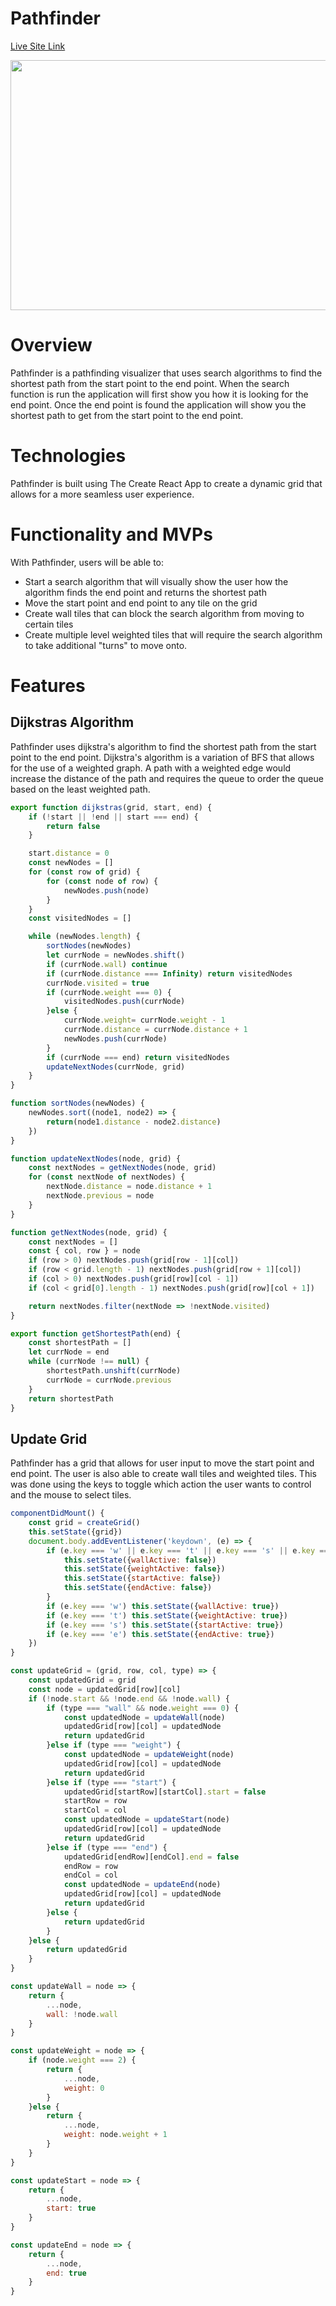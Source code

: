 # Pathfinder

[Live Site Link](https://leech92.github.io/Pathfinder)

<img src="src/images/snapshot.JPG" width="800" height="400">

# Overview
Pathfinder is a pathfinding visualizer that uses search algorithms to find the shortest path from the start point to the end point. When the search function is run the application will first show you how it is looking for the end point. Once the end point is found the application will show you the shortest path to get from the start point to the end point.

# Technologies
Pathfinder is built using The Create React App to create a dynamic grid that allows for a more seamless user experience.

# Functionality and MVPs
With Pathfinder, users will be able to:

- Start a search algorithm that will visually show the user how the algorithm finds the end point and returns the shortest path
- Move the start point and end point to any tile on the grid
- Create wall tiles that can block the search algorithm from moving to certain tiles
- Create multiple level weighted tiles that will require the search algorithm to take additional "turns" to move onto.

# Features
## Dijkstras Algorithm

Pathfinder uses dijkstra's algorithm to find the shortest path from the start point to the end point. Dijkstra's algorithm is a variation of BFS that allows for the use of a weighted graph. A path with a weighted edge would increase the distance of the path and requires the queue to order the queue based on the least weighted path.

```js
export function dijkstras(grid, start, end) {
    if (!start || !end || start === end) {
        return false
    }

    start.distance = 0
    const newNodes = []
    for (const row of grid) {
        for (const node of row) {
            newNodes.push(node)
        }
    }
    const visitedNodes = []

    while (newNodes.length) {
        sortNodes(newNodes)
        let currNode = newNodes.shift()
        if (currNode.wall) continue
        if (currNode.distance === Infinity) return visitedNodes
        currNode.visited = true
        if (currNode.weight === 0) {
            visitedNodes.push(currNode)
        }else {
            currNode.weight= currNode.weight - 1
            currNode.distance = currNode.distance + 1
            newNodes.push(currNode)
        }
        if (currNode === end) return visitedNodes
        updateNextNodes(currNode, grid)
    }
}

function sortNodes(newNodes) {
    newNodes.sort((node1, node2) => {
        return(node1.distance - node2.distance)
    })
}

function updateNextNodes(node, grid) {
    const nextNodes = getNextNodes(node, grid)
    for (const nextNode of nextNodes) {
        nextNode.distance = node.distance + 1
        nextNode.previous = node
    }
}

function getNextNodes(node, grid) {
    const nextNodes = []
    const { col, row } = node
    if (row > 0) nextNodes.push(grid[row - 1][col])
    if (row < grid.length - 1) nextNodes.push(grid[row + 1][col])
    if (col > 0) nextNodes.push(grid[row][col - 1])
    if (col < grid[0].length - 1) nextNodes.push(grid[row][col + 1])

    return nextNodes.filter(nextNode => !nextNode.visited)
}

export function getShortestPath(end) {
    const shortestPath = []
    let currNode = end
    while (currNode !== null) {
        shortestPath.unshift(currNode)
        currNode = currNode.previous
    }
    return shortestPath
}
```

## Update Grid

Pathfinder has a grid that allows for user input to move the start point and end point. The user is also able to create wall tiles and weighted tiles. This was done using the keys to toggle which action the user wants to control and the mouse to select tiles.

```js
componentDidMount() {
    const grid = createGrid()
    this.setState({grid})
    document.body.addEventListener('keydown', (e) => {
        if (e.key === 'w' || e.key === 't' || e.key === 's' || e.key === 'e') {
            this.setState({wallActive: false})
            this.setState({weightActive: false})
            this.setState({startActive: false})
            this.setState({endActive: false})
        }
        if (e.key === 'w') this.setState({wallActive: true})
        if (e.key === 't') this.setState({weightActive: true})
        if (e.key === 's') this.setState({startActive: true})
        if (e.key === 'e') this.setState({endActive: true})
    })
}

const updateGrid = (grid, row, col, type) => {
    const updatedGrid = grid
    const node = updatedGrid[row][col]
    if (!node.start && !node.end && !node.wall) {
        if (type === "wall" && node.weight === 0) {
            const updatedNode = updateWall(node)
            updatedGrid[row][col] = updatedNode
            return updatedGrid
        }else if (type === "weight") {
            const updatedNode = updateWeight(node)
            updatedGrid[row][col] = updatedNode
            return updatedGrid
        }else if (type === "start") {
            updatedGrid[startRow][startCol].start = false
            startRow = row
            startCol = col
            const updatedNode = updateStart(node)
            updatedGrid[row][col] = updatedNode
            return updatedGrid
        }else if (type === "end") {
            updatedGrid[endRow][endCol].end = false
            endRow = row
            endCol = col
            const updatedNode = updateEnd(node)
            updatedGrid[row][col] = updatedNode
            return updatedGrid
        }else {
            return updatedGrid
        }
    }else {
        return updatedGrid
    }
}

const updateWall = node => {
    return {
        ...node,
        wall: !node.wall
    } 
}

const updateWeight = node => {
    if (node.weight === 2) {
        return {
            ...node,
            weight: 0
        }
    }else {
        return {
            ...node,
            weight: node.weight + 1
        }
    }
}

const updateStart = node => {
    return {
        ...node,
        start: true
    }
}

const updateEnd = node => {
    return {
        ...node,
        end: true
    }
} 
```